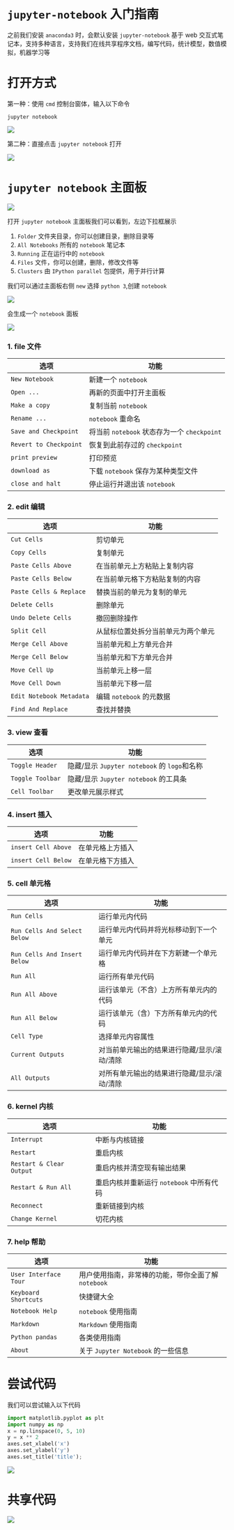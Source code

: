 # `jupyter-notebook` 入门指南
之前我们安装 `anaconda3` 时，会默认安装 `jupyter-notebook` 基于 web 交互式笔记本，支持多种语言，支持我们在线共享程序文档，编写代码，统计模型，数值模拟，机器学习等

# 打开方式
第一种：使用 `cmd` 控制台窗体，输入以下命令
```
jupyter notebook
```
![](./imgs/chapter-four/jupyter-notebook.png)

第二种：直接点击 `jupyter notebook` 打开

![](./imgs/chapter-four/start.png)


# `jupyter notebook` 主面板

![](./imgs/chapter-four/say.png)

打开 `jupyter notebook` 主面板我们可以看到，左边下拉框展示

1. `Folder` 文件夹目录，你可以创建目录，删除目录等
2. `All Notebooks` 所有的 `notebook` 笔记本 
3. `Running` 正在运行中的 `notebook`
4. `Files` 文件，你可以创建，删除，修改文件等
5. `Clusters` 由 `IPython parallel` 包提供，用于并行计算

我们可以通过主面板右侧 `new` 选择 `python 3`,创建 `notebook`

![](./imgs/chapter-four/new.png)

会生成一个 `notebook` 面板

![](./imgs/chapter-four/python3-test.png)

### 1. file 文件

选项          |    功能                         |  
-----------   |-----------------------------------|
`New Notebook` | 新建一个 `notebook`
`Open ...` | 再新的页面中打开主面板
`Make a copy` | 复制当前 `notebook`
`Rename ...` | `notebook` 重命名
`Save and Checkpoint` | 将当前 `notebook` 状态存为一个 `checkpoint`
`Revert to Checkpoint` | 恢复到此前存过的 `checkpoint`
`print preview` | 打印预览
`download as` | 下载 `notebook` 保存为某种类型文件
`close and halt` | 停止运行并退出该 `notebook`



### 2. edit 编辑

选项 | 功能
----| ---|
`Cut Cells` | 剪切单元
`Copy Cells` | 复制单元
`Paste Cells Above` | 在当前单元上方粘贴上复制内容
`Paste Cells Below` | 在当前单元格下方粘贴复制的内容
`Paste Cells & Replace` | 替换当前的单元为复制的单元
`Delete Cells` | 删除单元
`Undo Delete Cells` | 撤回删除操作
`Split Cell` | 从鼠标位置处拆分当前单元为两个单元
`Merge Cell Above` | 当前单元和上方单元合并
`Merge Cell Below` | 当前单元和下方单元合并
`Move Cell Up` | 当前单元上移一层
`Move Cell Down` | 当前单元下移一层
`Edit Notebook Metadata` | 编辑 `notebook` 的元数据
`Find And Replace` | 查找并替换


### 3. view 查看
选项 | 功能 |
----| ----|
`Toggle Header` | 隐藏/显示 `Jupyter notebook` 的 `logo`和名称
`Toggle Toolbar` | 隐藏/显示 `Jupyter notebook` 的工具条
`Cell Toolbar` | 更改单元展示样式

### 4. insert 插入
选项 | 功能 |
----| -----|
`insert Cell Above` | 在单元格上方插入
`insert Cell Below` | 在单元格下方插入

### 5. cell 单元格
选项 | 功能 |
----| ----|
`Run Cells` | 运行单元内代码
`Run Cells And Select Below` | 运行单元内代码并将光标移动到下一个单元
`Run Cells And Insert Below` | 运行单元内代码并在下方新建一个单元格
`Run All` | 运行所有单元代码
`Run All Above` | 运行该单元（不含）上方所有单元内的代码
`Run All Below` | 运行该单元（含）下方所有单元内的代码
`Cell Type` | 选择单元内容属性
`Current Outputs` | 对当前单元输出的结果进行隐藏/显示/滚动/清除
`All Outputs` | 对所有单元输出的结果进行隐藏/显示/滚动/清除

### 6. kernel 内核
选项 | 功能
---| ---|
`Interrupt` | 中断与内核链接
`Restart` | 重启内核
`Restart & Clear Output` | 重启内核并清空现有输出结果
`Restart & Run All` | 重启内核并重新运行 `notebook` 中所有代码
`Reconnect` | 重新链接到内核
`Change Kernel` | 切花内核


### 7. help 帮助
选项 | 功能
----| ----|
`User Interface Tour` | 用户使用指南，非常棒的功能，带你全面了解 `notebook`
`Keyboard Shortcuts` | 快捷键大全
`Notebook Help` | `notebook` 使用指南
`Markdown` | `Markdown` 使用指南
`Python pandas` | 各类使用指南
`About` | 关于 `Jupyter Notebook` 的一些信息


# 尝试代码

我们可以尝试输入以下代码
```python
import matplotlib.pyplot as plt
import numpy as np
x = np.linspace(0, 5, 10)
y = x ** 2
axes.set_xlabel('x')
axes.set_ylabel('y')
axes.set_title('title');
```

![](./imgs/chapter-four/code.png)

# 共享代码

![](./imgs/chapter-four/download.png)